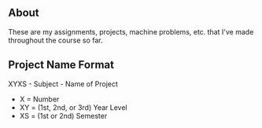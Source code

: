 ## About
These are my assignments, projects, machine problems, etc. that I've made throughout the course so far.  

## Project Name Format
XYXS - Subject - Name of Project
* X = Number
* XY = (1st, 2nd, or 3rd) Year Level
* XS = (1st or 2nd) Semester
